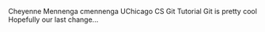 Cheyenne Mennenga cmennenga
UChicago CS Git Tutorial
Git is pretty cool
Hopefully our last change...
